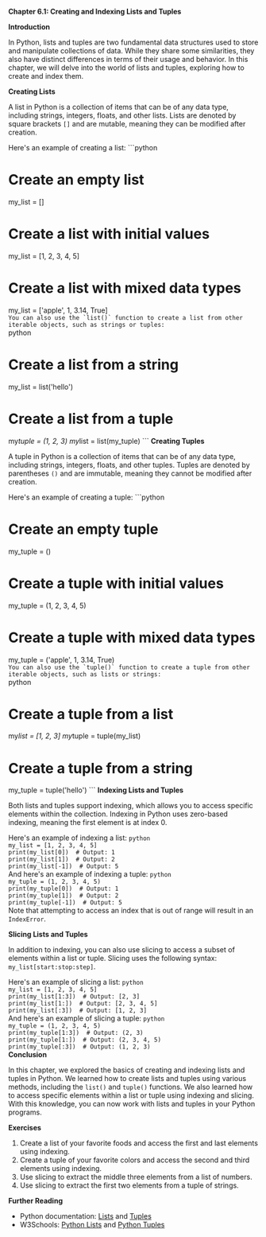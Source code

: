 <p><strong>Chapter 6.1: Creating and Indexing Lists and Tuples</strong></p>

<p><strong>Introduction</strong></p>

<p>In Python, lists and tuples are two fundamental data structures used to store and manipulate collections of data. While they share some similarities, they also have distinct differences in terms of their usage and behavior. In this chapter, we will delve into the world of lists and tuples, exploring how to create and index them.</p>

<p><strong>Creating Lists</strong></p>

<p>A list in Python is a collection of items that can be of any data type, including strings, integers, floats, and other lists. Lists are denoted by square brackets <code>[]</code> and are mutable, meaning they can be modified after creation.</p>

<p>Here's an example of creating a list:
```python</p>

<h1>Create an empty list</h1>

<p>my_list = []</p>

<h1>Create a list with initial values</h1>

<p>my_list = [1, 2, 3, 4, 5]</p>

<h1>Create a list with mixed data types</h1>

<p>my_list = ['apple', 1, 3.14, True]
<code>
You can also use the `list()` function to create a list from other iterable objects, such as strings or tuples:
</code>python</p>

<h1>Create a list from a string</h1>

<p>my_list = list('hello')</p>

<h1>Create a list from a tuple</h1>

<p>my<em>tuple = (1, 2, 3)
my</em>list = list(my_tuple)
```
<strong>Creating Tuples</strong></p>

<p>A tuple in Python is a collection of items that can be of any data type, including strings, integers, floats, and other tuples. Tuples are denoted by parentheses <code>()</code> and are immutable, meaning they cannot be modified after creation.</p>

<p>Here's an example of creating a tuple:
```python</p>

<h1>Create an empty tuple</h1>

<p>my_tuple = ()</p>

<h1>Create a tuple with initial values</h1>

<p>my_tuple = (1, 2, 3, 4, 5)</p>

<h1>Create a tuple with mixed data types</h1>

<p>my_tuple = ('apple', 1, 3.14, True)
<code>
You can also use the `tuple()` function to create a tuple from other iterable objects, such as lists or strings:
</code>python</p>

<h1>Create a tuple from a list</h1>

<p>my<em>list = [1, 2, 3]
my</em>tuple = tuple(my_list)</p>

<h1>Create a tuple from a string</h1>

<p>my_tuple = tuple('hello')
```
<strong>Indexing Lists and Tuples</strong></p>

<p>Both lists and tuples support indexing, which allows you to access specific elements within the collection. Indexing in Python uses zero-based indexing, meaning the first element is at index 0.</p>

<p>Here's an example of indexing a list:
<code>python
my_list = [1, 2, 3, 4, 5]
print(my_list[0])  # Output: 1
print(my_list[1])  # Output: 2
print(my_list[-1])  # Output: 5
</code>
And here's an example of indexing a tuple:
<code>python
my_tuple = (1, 2, 3, 4, 5)
print(my_tuple[0])  # Output: 1
print(my_tuple[1])  # Output: 2
print(my_tuple[-1])  # Output: 5
</code>
Note that attempting to access an index that is out of range will result in an <code>IndexError</code>.</p>

<p><strong>Slicing Lists and Tuples</strong></p>

<p>In addition to indexing, you can also use slicing to access a subset of elements within a list or tuple. Slicing uses the following syntax: <code>my_list[start:stop:step]</code>.</p>

<p>Here's an example of slicing a list:
<code>python
my_list = [1, 2, 3, 4, 5]
print(my_list[1:3])  # Output: [2, 3]
print(my_list[1:])  # Output: [2, 3, 4, 5]
print(my_list[:3])  # Output: [1, 2, 3]
</code>
And here's an example of slicing a tuple:
<code>python
my_tuple = (1, 2, 3, 4, 5)
print(my_tuple[1:3])  # Output: (2, 3)
print(my_tuple[1:])  # Output: (2, 3, 4, 5)
print(my_tuple[:3])  # Output: (1, 2, 3)
</code>
<strong>Conclusion</strong></p>

<p>In this chapter, we explored the basics of creating and indexing lists and tuples in Python. We learned how to create lists and tuples using various methods, including the <code>list()</code> and <code>tuple()</code> functions. We also learned how to access specific elements within a list or tuple using indexing and slicing. With this knowledge, you can now work with lists and tuples in your Python programs.</p>

<p><strong>Exercises</strong></p>

<ol>
<li>Create a list of your favorite foods and access the first and last elements using indexing.</li>
<li>Create a tuple of your favorite colors and access the second and third elements using indexing.</li>
<li>Use slicing to extract the middle three elements from a list of numbers.</li>
<li>Use slicing to extract the first two elements from a tuple of strings.</li>
</ol>

<p><strong>Further Reading</strong></p>

<ul>
<li>Python documentation: <a href="https://docs.python.org/3/tutorial/datastructures.html#more-on-lists">Lists</a> and <a href="https://docs.python.org/3/tutorial/datastructures.html#tuples-and-sequences">Tuples</a></li>
<li>W3Schools: <a href="https://www.w3schools.com/python/python_lists.asp">Python Lists</a> and <a href="https://www.w3schools.com/python/python_tuples.asp">Python Tuples</a></li>
</ul>

